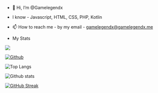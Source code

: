 - 👋 Hi, I’m @Gamelegendx
- I know - Javascript, HTML, CSS, PHP, Kotlin
- 📫 How to reach me - by my email - gamelegendx@gamelegendx.me

- My Stats

![](https://visitor-badge.laobi.icu/badge?page_id=Gamelegendx.CharalambosIoannou)

[![Github](https://img.shields.io/github/followers/CharalambosIoannou?label=Follow&style=social)](https://github.com/Gamelegendx)

![Top Langs](https://github-readme-stats.vercel.app/api/top-langs/?username=Gamelegendx&theme=tokyonight)

![Github stats](https://github-readme-stats.vercel.app/api?username=Gamelegendx)

[![GitHub Streak](http://github-readme-streak-stats.herokuapp.com?user=Gamelegendx&theme=tokyonight_duo&date_format=M%20j%5B%2C%20Y%5D)](https://git.io/streak-stats)


<!---
Gamelegendx/Gamelegendx is a ✨ special ✨ repository because its `README.md` (this file) appears on your GitHub profile.
You can click the Preview link to take a look at your changes.
--->

